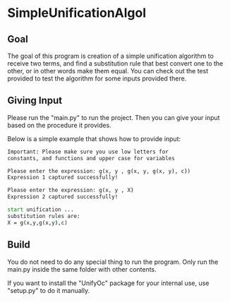 # SimpleUnificationAlgol

## Goal
The goal of this program is creation of a simple
unification algorithm to receive two terms, and find
a substitution rule that best convert one to the other, or 
in other words make them equal. You can check out the test provided
to test the algorithm for some inputs provided there.

## Giving Input

Please run the "main.py" to run the project. Then you can give
your input based on the procedure it provides.

Below is a simple example that shows how to provide input:

```cmd
Important: Please make sure you use low letters for 
constants, and functions and upper case for variables

Please enter the expression: g(x, y , g(x, y, g(x, y), c))
Expression 1 captured successfully!

Please enter the expression: g(x, y , X)
Expression 2 captured successfully!

start unification ...
substitution rules are:
X = g(x,y,g(x,y),c)
```

## Build

You do not need to do any special thing to run the program.
Only run the main.py inside the same folder with other contents.

If you want to install the "UnifyOc" package for your internal use,
use "setup.py" to do it manually.